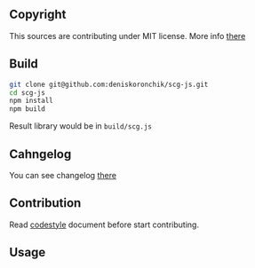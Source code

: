 ## Copyright
This sources are contributing under MIT license. More info [there](docs/license.md)

## Build
```sh
git clone git@github.com:deniskoronchik/scg-js.git
cd scg-js
npm install
npm build
```

Result library would be in `build/scg.js`

## Cahngelog
You can see changelog [there](docs/changelog.md)

## Contribution

Read [codestyle](docs/codestyle.md) document before start contributing.

## Usage